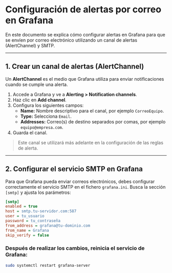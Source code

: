 # Configuración de alertas por correo en Grafana

En este documento se explica cómo configurar alertas en Grafana para que se envíen por correo electrónico utilizando un canal de alertas (AlertChannel) y SMTP.

---

## 1. Crear un canal de alertas (AlertChannel)

Un **AlertChannel** es el medio que Grafana utiliza para enviar notificaciones cuando se cumple una alerta.

1. Accede a Grafana y ve a **Alerting > Notification channels**.
2. Haz clic en **Add channel**.
3. Configura los siguientes campos:
   - **Name:** Nombre descriptivo para el canal, por ejemplo `CorreoEquipo`.
   - **Type:** Selecciona `Email`.
   - **Addresses:** Correo(s) de destino separados por comas, por ejemplo `equipo@empresa.com`.
4. Guarda el canal.

> Este canal se utilizará más adelante en la configuración de las reglas de alerta.

---

## 2. Configurar el servicio SMTP en Grafana

Para que Grafana pueda enviar correos electrónicos, debes configurar correctamente el servicio SMTP en el fichero `grafana.ini`. Busca la sección `[smtp]` y ajusta los parámetros:

```ini
[smtp]
enabled = true
host = smtp.tu-servidor.com:587
user = tu_usuario
password = tu_contraseña
from_address = grafana@tu-dominio.com
from_name = Grafana
skip_verify = false
```

### Después de realizar los cambios, reinicia el servicio de Grafana:
```bash
sudo systemctl restart grafana-server
```